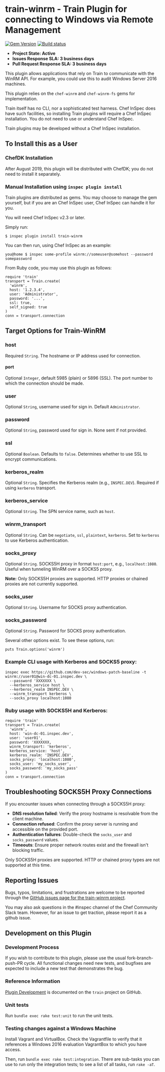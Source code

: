# train-winrm - Train Plugin for connecting to Windows via Remote Management

[![Gem Version](https://badge.fury.io/rb/train-winrm.svg)](https://badge.fury.io/rb/train-winrm)
[![Build status](https://badge.buildkite.com/f293066ffe281ec41dc14fe941a2bafbdfa8110c0cd4024c88.svg?branch=master)](https://buildkite.com/chef-oss/inspec-train-winrm-master-verify)

* **Project State: Active**
* **Issues Response SLA: 3 business days**
* **Pull Request Response SLA: 3 business days**

This plugin allows applications that rely on Train to communicate with the WinRM API.  For example, you could use this to audit Windows Server 2016 machines.

This plugin relies on the `chef-winrm` and `chef-winrm-fs` gems for implementation.

Train itself has no CLI, nor a sophisticated test harness.  Chef InSpec does have such facilities, so installing Train plugins will require a Chef InSpec installation.  You do not need to use or understand Chef InSpec.

Train plugins may be developed without a Chef InSpec installation.

## To Install this as a User

### ChefDK Installation

After August 2019, this plugin will be distributed with ChefDK; you do not need to install it separately.

### Manual Installation using `inspec plugin install`

Train plugins are distributed as gems.  You may choose to manage the gem yourself, but if you are an Chef InSpec user, Chef InSpec can handle it for you.

You will need Chef InSpec v2.3 or later.

Simply run:

```
$ inspec plugin install train-winrm
```

You can then run, using Chef InSpec as an example:

```
you@home $ inspec some-profile winrm://someuser@somehost --password somepassword
```

From Ruby code, you may use this plugin as follows:
```
require 'train'
transport = Train.create(
  'winrm',
  host: '1.2.3.4',
  user: 'Administrator',
  password: '...',
  ssl: true,
  self_signed: true
)
conn = transport.connection
```

## Target Options for Train-WinRM

### host

Required `String`. The hostname or IP address used for connection.

#### port

Optional `Integer`, default 5985 (plain) or 5896 (SSL). The port number to which the connection should be made.

### user

Optional `String`, username used for sign in.  Default `Administrator`.

### password

Optional `String`, password used for sign in. None sent if not provided.

### ssl

Optional `Boolean`. Defaults to `false`. Determines whether to use SSL to encrypt communications.

### kerberos_realm

Optional `String`. Specifies the Kerberos realm (e.g., `INSPEC.DEV`). Required if using `kerberos` transport.

### kerberos_service

Optional `String`. The SPN service name, such as `host`.

### winrm_transport

Optional `String`. Can be `negotiate`, `ssl`, `plaintext`, `kerberos`. Set to `kerberos` to use Kerberos authentication.

### socks_proxy

Optional `String`. SOCKS5H proxy in format `host:port`, e.g., `localhost:1080`. Useful when tunneling WinRM over a SOCKS5 proxy.

**Note:** Only SOCKS5H proxies are supported. HTTP proxies or chained proxies are not currently supported.

### socks_user

Optional `String`. Username for SOCKS proxy authentication.

### socks_password

Optional `String`. Password for SOCKS proxy authentication.

Several other options exist. To see these options, run:

```
puts Train.options('winrm')
```

### Example CLI usage with Kerberos and SOCKS5 proxy:

```
inspec exec https://github.com/dev-sec/windows-patch-baseline -t winrm://user01@win-dc-01.inspec.dev \
  --password 'XXXXXXX \
  --kerberos_service host \
  --kerberos_realm INSPEC.DEV \
  --winrm_transport kerberos \
  --socks_proxy localhost:1080
```

### Ruby usage with SOCKS5H and Kerberos:

```
require 'train'
transport = Train.create(
  'winrm',
  host: 'win-dc-01.inspec.dev',
  user: 'user01',
  password: 'XXXXXXX,
  winrm_transport: 'kerberos',
  kerberos_service: 'host',
  kerberos_realm: 'INSPEC.DEV',
  socks_proxy: 'localhost:1080',
  socks_user: 'my_socks_user',
  socks_password: 'my_socks_pass'
)
conn = transport.connection
```

## Troubleshooting SOCKS5H Proxy Connections

If you encounter issues when connecting through a SOCKS5H proxy:

- **DNS resolution failed**: Verify the proxy hostname is resolvable from the client machine.
- **Connection refused**: Confirm the proxy server is running and accessible on the provided port.
- **Authentication failures**: Double-check the `socks_user` and `socks_password` values.
- **Timeouts**: Ensure proper network routes exist and the firewall isn't blocking traffic.

Only SOCKS5H proxies are supported. HTTP or chained proxy types are not supported at this time.

## Reporting Issues

Bugs, typos, limitations, and frustrations are welcome to be reported through the [GitHub issues page for the train-winrm project](https://github.com/inspec/train-winrm/issues).

You may also ask questions in the #inspec channel of the Chef Community Slack team.  However, for an issue to get traction, please report it as a github issue.

## Development on this Plugin

### Development Process

If you wish to contribute to this plugin, please use the usual fork-branch-push-PR cycle.  All functional changes need new tests, and bugfixes are expected to include a new test that demonstrates the bug.

### Reference Information

[Plugin Development](https://github.com/inspec/train/blob/master/docs/dev/plugins.md) is documented on the `train` project on GitHub.

### Unit tests

Run `bundle exec rake test:unit` to run the unit tests.

### Testing changes against a Windows Machine

Install Vagrant and VirtualBox. Check the Vagrantfile to verify that it references a Windows 2016 evaluation VagrantBox to which you have access.

Then, run `bundle exec rake test:integration`. There are sub-tasks you can use to run only the integration tests; to see a list of all tasks, run `rake -aT`.
